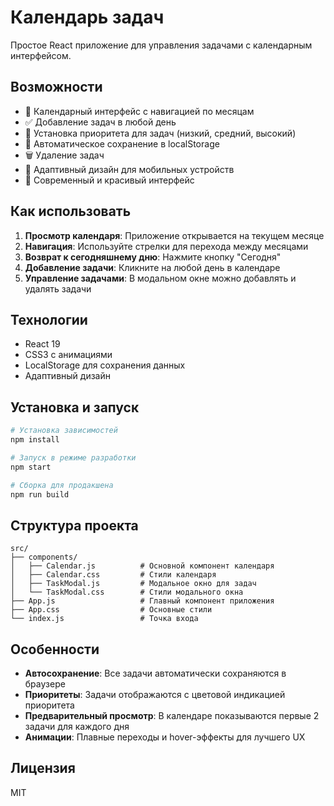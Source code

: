 # Календарь задач

Простое React приложение для управления задачами с календарным интерфейсом.

## Возможности

- 📅 Календарный интерфейс с навигацией по месяцам
- ✅ Добавление задач в любой день
- 🎯 Установка приоритета для задач (низкий, средний, высокий)
- 💾 Автоматическое сохранение в localStorage
- 🗑️ Удаление задач
- 📱 Адаптивный дизайн для мобильных устройств
- 🎨 Современный и красивый интерфейс

## Как использовать

1. **Просмотр календаря**: Приложение открывается на текущем месяце
2. **Навигация**: Используйте стрелки для перехода между месяцами
3. **Возврат к сегодняшнему дню**: Нажмите кнопку "Сегодня"
4. **Добавление задачи**: Кликните на любой день в календаре
5. **Управление задачами**: В модальном окне можно добавлять и удалять задачи

## Технологии

- React 19
- CSS3 с анимациями
- LocalStorage для сохранения данных
- Адаптивный дизайн

## Установка и запуск

```bash
# Установка зависимостей
npm install

# Запуск в режиме разработки
npm start

# Сборка для продакшена
npm run build
```

## Структура проекта

```
src/
├── components/
│   ├── Calendar.js          # Основной компонент календаря
│   ├── Calendar.css         # Стили календаря
│   ├── TaskModal.js         # Модальное окно для задач
│   └── TaskModal.css        # Стили модального окна
├── App.js                   # Главный компонент приложения
├── App.css                  # Основные стили
└── index.js                 # Точка входа
```

## Особенности

- **Автосохранение**: Все задачи автоматически сохраняются в браузере
- **Приоритеты**: Задачи отображаются с цветовой индикацией приоритета
- **Предварительный просмотр**: В календаре показываются первые 2 задачи для каждого дня
- **Анимации**: Плавные переходы и hover-эффекты для лучшего UX

## Лицензия

MIT

